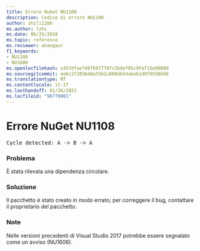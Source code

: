 ```yaml
---
title: Errore NuGet NU1108
description: Codice di errore NU1108
author: zhili1208
ms.author: lzhi
ms.date: 06/25/2018
ms.topic: reference
ms.reviewer: anangaur
f1_keywords:
- NU1108
- NU1606
ms.openlocfilehash: c45fdfae7d8f697770fc2bdef85c9fef15e90800
ms.sourcegitcommit: ee6c3f203648a5561c809db54ebeb1d0f0598b68
ms.translationtype: MT
ms.contentlocale: it-IT
ms.lasthandoff: 01/26/2021
ms.locfileid: "98779001"
---
```

# <a name="nuget-error-nu1108"></a>Errore NuGet NU1108

<pre>Cycle detected: A -> B -> A</pre>

### <a name="issue"></a>Problema
È stata rilevata una dipendenza circolare.

### <a name="solution"></a>Soluzione
Il pacchetto è stato creato in modo errato; per correggere il bug, contattare il proprietario del pacchetto.

### <a name="note"></a>Note
Nelle versioni precedenti di Visual Studio 2017 potrebbe essere segnalato come un avviso (NU1606).
